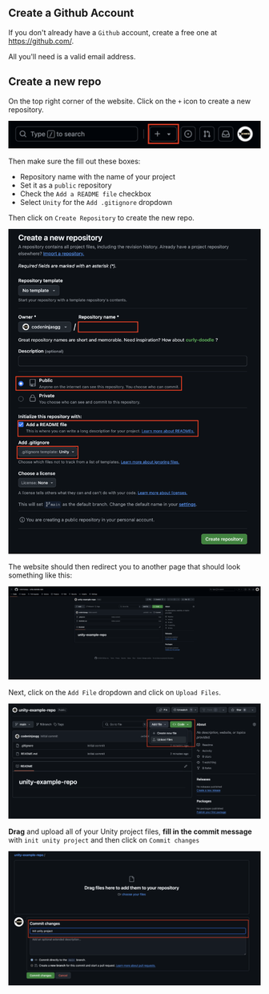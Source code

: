 
## Create a Github Account

If you don't already have a `Github` account, create a free one at https://github.com/.

All you'll need is a valid email address.

## Create a new repo

On the top right corner of the website. Click on the `+` icon to create a new repository.

![](assets/github-add-new-repo.png)

Then make sure the fill out these boxes:
- Repository name with the name of your project
- Set it as a `public` repository
- Check the `Add a README file` checkbox
- Select `Unity` for the `Add .gitignore` dropdown

Then click on `Create Repository` to create the new repo.

![](assets/github-create-new-repo.png)

The website should then redirect you to another page that should look something like this:

![](assets/github-unity-example-repo.png)

Next, click on the `Add File` dropdown and click on `Upload Files`.

![](assets/github-upload-files-to-repo.png)

**Drag** and upload all of your Unity project files, **fill in the commit message** with `init unity project` and then click on `Commit changes`

![](assets/github-upload-and-commit-changes.png)
